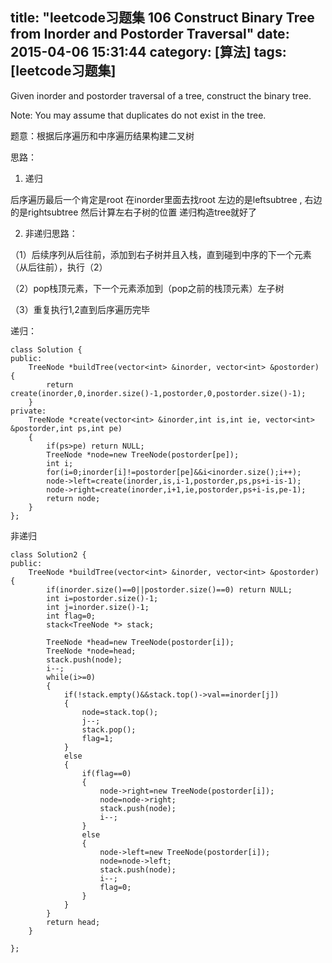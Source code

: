 title: "leetcode习题集 106 Construct Binary Tree from Inorder and Postorder Traversal"
date: 2015-04-06 15:31:44
category: [算法]
tags: [leetcode习题集]
---
Given inorder and postorder traversal of a tree, construct the binary tree.

Note:
You may assume that duplicates do not exist in the tree.

题意：根据后序遍历和中序遍历结果构建二叉树

思路：

1. 递归

后序遍历最后一个肯定是root
在inorder里面去找root
左边的是leftsubtree , 右边的是rightsubtree
然后计算左右子树的位置
递归构造tree就好了

2. 非递归思路：

（1）后续序列从后往前，添加到右子树并且入栈，直到碰到中序的下一个元素（从后往前），执行（2）

（2）pop栈顶元素，下一个元素添加到（pop之前的栈顶元素）左子树

（3）重复执行1,2直到后序遍历完毕

递归：

```
class Solution {
public:
    TreeNode *buildTree(vector<int> &inorder, vector<int> &postorder) {
		return create(inorder,0,inorder.size()-1,postorder,0,postorder.size()-1);
    }
private:
	TreeNode *create(vector<int> &inorder,int is,int ie, vector<int> &postorder,int ps,int pe)
	{
		if(ps>pe) return NULL;
		TreeNode *node=new TreeNode(postorder[pe]);
		int i;
		for(i=0;inorder[i]!=postorder[pe]&&i<inorder.size();i++);
		node->left=create(inorder,is,i-1,postorder,ps,ps+i-is-1);
		node->right=create(inorder,i+1,ie,postorder,ps+i-is,pe-1);
		return node;
	}
};
```
非递归
```
class Solution2 {
public:
    TreeNode *buildTree(vector<int> &inorder, vector<int> &postorder) {
		if(inorder.size()==0||postorder.size()==0) return NULL;
		int i=postorder.size()-1;
		int j=inorder.size()-1;
		int flag=0;
		stack<TreeNode *> stack;

		TreeNode *head=new TreeNode(postorder[i]);
		TreeNode *node=head;
		stack.push(node);
		i--;
		while(i>=0)
		{
			if(!stack.empty()&&stack.top()->val==inorder[j])
			{
				node=stack.top();
				j--;
				stack.pop();
				flag=1;
			}
			else
			{
				if(flag==0)
				{
					node->right=new TreeNode(postorder[i]);
					node=node->right;
					stack.push(node);
					i--;
				}
				else
				{
					node->left=new TreeNode(postorder[i]);
					node=node->left;
					stack.push(node);
					i--;
					flag=0;
				}
			}
		}
		return head;
    }

};
```